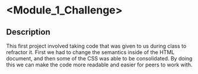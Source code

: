 
# <Module_1_Challenge>

## Description
This first project involved taking code that was given to us during class to refractor it. First we had to change the semantics inside of the HTML document, and then some of the CSS was able to be consolidated. By doing this we can make the code more readable and easier for peers to work with.

